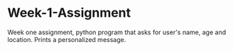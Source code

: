 # Week-1-Assignment
Week one assignment, python program that asks for user's name, age and location. Prints a personalized message. 
